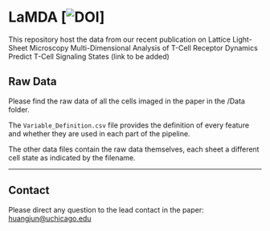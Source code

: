 # LaMDA  [![DOI](https://zenodo.org/badge/253896014.svg)]
This repository host the data from our recent publication on Lattice Light-Sheet Microscopy Multi-Dimensional Analysis of T-Cell Receptor Dynamics Predict T-Cell Signaling States (link to be added)

## Raw Data
Please find the raw data of all the cells imaged in the paper in the /Data folder. 

The `Variable_Definition.csv` file provides the definition of every feature and whether they are used in each part of the pipeline.

The other data files contain the raw data themselves, each sheet a different cell state as indicated by the filename.

-------------------
## Contact
Please direct any question to the lead contact in the paper: huangjun@uchicago.edu
